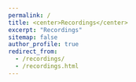 ```yaml
---
permalink: /
title: <center>Recordings</center>
excerpt: "Recordings"
sitemap: false
author_profile: true
redirect_from: 
  - /recordings/
  - /recordings.html
---
```

